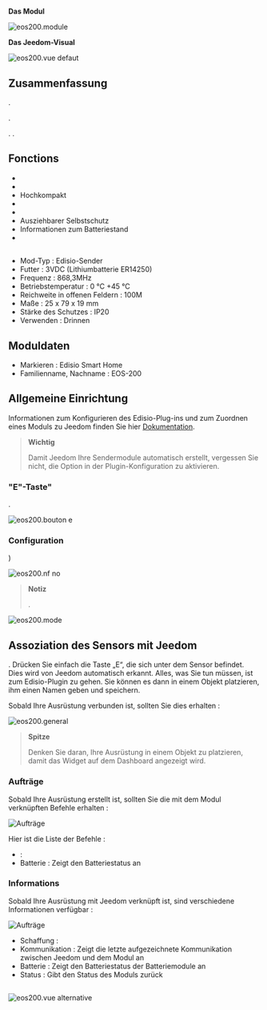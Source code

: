 # 

**Das Modul**

![eos200.module](images/eos200/eos200.module.jpg)

**Das Jeedom-Visual**

![eos200.vue defaut](images/eos200/eos200.vue-defaut.jpg)

## Zusammenfassung

.

.

. . 

## Fonctions

-   
-   
-   Hochkompakt
-   
-   
-   Ausziehbarer Selbstschutz
-   Informationen zum Batteriestand
-   

## 

-   Mod-Typ : Edisio-Sender
-   Futter : 3VDC (Lithiumbatterie ER14250)
-   Frequenz : 868,3MHz
-   Betriebstemperatur : 0 °C +45 °C
-   Reichweite in offenen Feldern : 100M
-   Maße : 25 x 79 x 19 mm
-   Stärke des Schutzes : IP20
-   Verwenden : Drinnen

## Moduldaten

-   Markieren : Edisio Smart Home
-   Familienname, Nachname : EOS-200

## Allgemeine Einrichtung

Informationen zum Konfigurieren des Edisio-Plug-ins und zum Zuordnen eines Moduls zu Jeedom finden Sie hier [Dokumentation](https://doc.jeedom.com/de_DE/plugins/automation%20protocol/edisio/).

> **Wichtig**
>
> Damit Jeedom Ihre Sendermodule automatisch erstellt, vergessen Sie nicht, die Option in der Plugin-Konfiguration zu aktivieren.

### "E"-Taste"

.

![eos200.bouton e](images/eos200/eos200.bouton-e.jpg)

### Configuration

)

![eos200.nf no](images/eos200/eos200.nf-no.jpg)

> **Notiz**
>
> .

![eos200.mode](images/eos200/eos200.mode.jpg)

## Assoziation des Sensors mit Jeedom

. Drücken Sie einfach die Taste „E“, die sich unter dem Sensor befindet. Dies wird von Jeedom automatisch erkannt. Alles, was Sie tun müssen, ist zum Edisio-Plugin zu gehen. Sie können es dann in einem Objekt platzieren, ihm einen Namen geben und speichern.

Sobald Ihre Ausrüstung verbunden ist, sollten Sie dies erhalten :

![eos200.general](images/eos200/eos200.general.jpg)

> **Spitze**
>
> Denken Sie daran, Ihre Ausrüstung in einem Objekt zu platzieren, damit das Widget auf dem Dashboard angezeigt wird.

### Aufträge 

Sobald Ihre Ausrüstung erstellt ist, sollten Sie die mit dem Modul verknüpften Befehle erhalten :

![Aufträge](images/eos200/eos200.commandes.jpg)

Hier ist die Liste der Befehle :

-    : 
-   Batterie : Zeigt den Batteriestatus an

### Informations

Sobald Ihre Ausrüstung mit Jeedom verknüpft ist, sind verschiedene Informationen verfügbar :

![Aufträge](images/eos200/eos200.informations.jpg)

-   Schaffung : 
-   Kommunikation : Zeigt die letzte aufgezeichnete Kommunikation zwischen Jeedom und dem Modul an
-   Batterie : Zeigt den Batteriestatus der Batteriemodule an
-   Status : Gibt den Status des Moduls zurück

## 

![eos200.vue alternative](images/eos200/eos200.vue-alternative.jpg)

